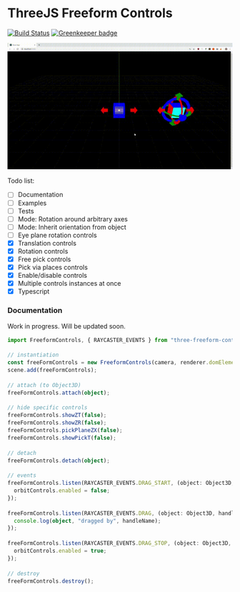 # ThreeJS Freeform Controls

[![Build Status](https://travis-ci.org/tocttou/three-freeform-controls.svg?branch=master)](https://travis-ci.org/tocttou/three-freeform-controls)
[![Greenkeeper badge](https://badges.greenkeeper.io/tocttou/three-freeform-controls.svg)](https://greenkeeper.io/)

![demo](three.gif)

Todo list:

- [ ] Documentation
- [ ] Examples
- [ ] Tests
- [ ] Mode: Rotation around arbitrary axes
- [ ] Mode: Inherit orientation from object
- [ ] Eye plane rotation controls
- [x] Translation controls
- [x] Rotation controls
- [x] Free pick controls
- [x] Pick via places controls
- [x] Enable/disable controls
- [x] Multiple controls instances at once
- [x] Typescript

### Documentation

Work in progress. Will be updated soon.

```typescript
import FreeformControls, { RAYCASTER_EVENTS } from "three-freeform-controls";

// instantiation
const freeFormControls = new FreeformControls(camera, renderer.domElement);
scene.add(freeFormControls);

// attach (to Object3D)
freeFormControls.attach(object);

// hide specific controls
freeFormControls.showZT(false);
freeFormControls.showZR(false);
freeFormControls.pickPlaneZX(false);
freeFormControls.showPickT(false);

// detach
freeFormControls.detach(object);

// events
freeFormControls.listen(RAYCASTER_EVENTS.DRAG_START, (object: Object3D, handleName: string) => {
  orbitControls.enabled = false;
});

freeFormControls.listen(RAYCASTER_EVENTS.DRAG, (object: Object3D, handleName: string) => {
  console.log(object, "dragged by", handleName);
});

freeFormControls.listen(RAYCASTER_EVENTS.DRAG_STOP, (object: Object3D, handleName: string) => {
  orbitControls.enabled = true;
});

// destroy
freeFormControls.destroy();
```
